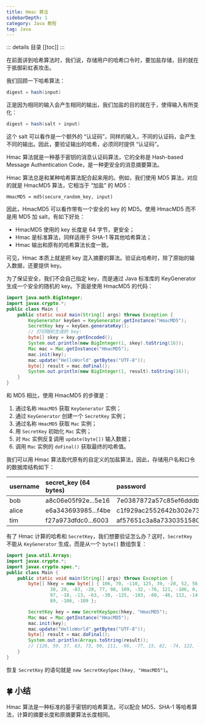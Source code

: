 ```yaml
---
title: Hmac 算法
sidebarDepth: 1
category: Java 教程
tag: Java
---
```


::: details 目录
[[toc]]
:::



在前面讲到哈希算法时，我们说，存储用户的哈希口令时，要加盐存储，目的就在于抵御彩虹表攻击。

我们回顾一下哈希算法：

```java
digest = hash(input)
```

正是因为相同的输入会产生相同的输出，我们加盐的目的就在于，使得输入有所变化：

```java
digest = hash(salt + input)
```

这个 salt 可以看作是一个额外的 “认证码”，同样的输入，不同的认证码，会产生不同的输出。因此，要验证输出的哈希，必须同时提供 “认证码”。

Hmac 算法就是一种基于密钥的消息认证码算法，它的全称是 Hash-based Message Authentication Code，是一种更安全的消息摘要算法。

Hmac 算法总是和某种哈希算法配合起来用的。例如，我们使用 MD5 算法，对应的就是 HmacMD5 算法，它相当于 “加盐” 的 MD5：

```
HmacMD5 ≈ md5(secure_random_key, input)
```

因此，HmacMD5 可以看作带有一个安全的 key 的 MD5。使用 HmacMD5 而不是用 MD5 加 salt，有如下好处：

- HmacMD5 使用的 key 长度是 64 字节，更安全；
- Hmac 是标准算法，同样适用于 SHA-1 等其他哈希算法；
- Hmac 输出和原有的哈希算法长度一致。

可见，Hmac 本质上就是把 key 混入摘要的算法。验证此哈希时，除了原始的输入数据，还要提供 key。

为了保证安全，我们不会自己指定 key，而是通过 Java 标准库的 KeyGenerator 生成一个安全的随机的 key。下面是使用 HmacMD5 的代码：

```java
import java.math.BigInteger;
import javax.crypto.*;
public class Main {
    public static void main(String[] args) throws Exception {
        KeyGenerator keyGen = KeyGenerator.getInstance("HmacMD5");
        SecretKey key = keyGen.generateKey();
        // 打印随机生成的 key:
        byte[] skey = key.getEncoded();
        System.out.println(new BigInteger(1, skey).toString(16));
        Mac mac = Mac.getInstance("HmacMD5");
        mac.init(key);
        mac.update("HelloWorld".getBytes("UTF-8"));
        byte[] result = mac.doFinal();
        System.out.println(new BigInteger(1, result).toString(16));
    }
}
```


和 MD5 相比，使用 HmacMD5 的步骤是：

1. 通过名称 `HmacMD5` 获取 `KeyGenerator` 实例；
2. 通过 `KeyGenerator` 创建一个 `SecretKey` 实例；
3. 通过名称 `HmacMD5` 获取 `Mac` 实例；
4. 用 `SecretKey` 初始化 `Mac` 实例；
5. 对 `Mac` 实例反复调用 `update(byte[])` 输入数据；
6. 调用 `Mac` 实例的 `doFinal()` 获取最终的哈希值。

我们可以用 Hmac 算法取代原有的自定义的加盐算法，因此，存储用户名和口令的数据库结构如下：

| username | secret_key (64 bytes) | password                         |
| :------- | :-------------------- | :------------------------------- |
| bob      | a8c06e05f92e...5e16   | 7e0387872a57c85ef6dddbaa12f376de |
| alice    | e6a343693985...f4be   | c1f929ac2552642b302e739bc0cdbaac |
| tim      | f27a973dfdc0...6003   | af57651c3a8a73303515804d4af43790 |

有了 Hmac 计算的哈希和 `SecretKey`，我们想要验证怎么办？这时，`SecretKey` 不能从 `KeyGenerator` 生成，而是从一个 `byte[]` 数组恢复：

```java
import java.util.Arrays;
import javax.crypto.*;
import javax.crypto.spec.*;
public class Main {
    public static void main(String[] args) throws Exception {
        byte[] hkey = new byte[] { 106, 70, -110, 125, 39, -20, 52, 56, 85, 9, -19, -72, 52, -53, 52, -45, -6, 119, -63,
                30, 20, -83, -28, 77, 98, 109, -32, -76, 121, -106, 0, -74, -107, -114, -45, 104, -104, -8, 2, 121, 6,
                97, -18, -13, -63, -30, -125, -103, -80, -46, 113, -14, 68, 32, -46, 101, -116, -104, -81, -108, 122,
                89, -106, -109 };

        SecretKey key = new SecretKeySpec(hkey, "HmacMD5");
        Mac mac = Mac.getInstance("HmacMD5");
        mac.init(key);
        mac.update("HelloWorld".getBytes("UTF-8"));
        byte[] result = mac.doFinal();
        System.out.println(Arrays.toString(result));
        // [126, 59, 37, 63, 73, 90, 111, -96, -77, 15, 82, -74, 122, -55, -67, 54]
    }
}
```


恢复 `SecretKey` 的语句就是 `new SecretKeySpec(hkey, "HmacMD5")`。

## 🍀 小结

Hmac 算法是一种标准的基于密钥的哈希算法，可以配合 MD5、SHA-1 等哈希算法，计算的摘要长度和原摘要算法长度相同。